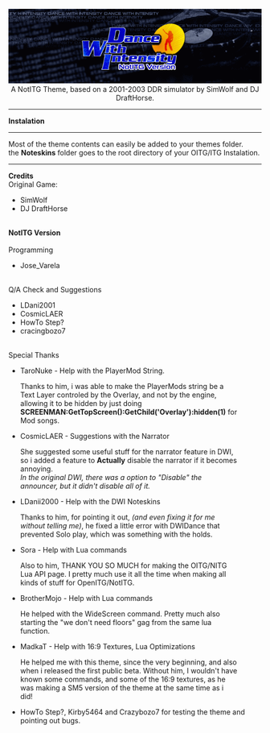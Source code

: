 <p align="center">
	<img src="https://github.com/JoseVarelaP/-NotITG--Dance-With-Intensity/blob/master/GitHubBanner.png" >
	<br>A NotITG Theme, based on a 2001-2003 DDR simulator by SimWolf and DJ DraftHorse.
	<hr>
</p>

**Instalation**
<hr>
Most of the theme contents can easily be added to your themes folder.
<br>
the <b>Noteskins</b> folder goes to the root directory of your OITG/ITG Instalation.
<hr>

**Credits**
	<br> Original Game:
	<ul>
	<li>SimWolf
	<li>DJ DraftHorse
	</ul>
	<b><br>NotITG Version</b>
	<br>
	<br>Programming
	<ul>
	<li>Jose_Varela
	</ul>
	<br>Q/A Check and Suggestions
	<ul>
	<li>LDani2001
	<li>CosmicLAER
	<li>HowTo Step?
	<li>cracingbozo7
	</ul>
	<br>Special Thanks
	<ul>
	<li>TaroNuke - Help with the PlayerMod String.</li>
<p style="width: 90%">Thanks to him, i was able to make the PlayerMods string be a Text Layer controled by the Overlay, and not by the engine, allowing it to be hidden by just doing <b>SCREENMAN:GetTopScreen():GetChild('Overlay'):hidden(1)</b> for Mod songs.</p>

   <li>CosmicLAER - Suggestions with the Narrator
<p style="width: 90%">She suggested some useful stuff for the narrator feature in DWI, so i added a feature to <b>Actually</b> disable the narrator if it becomes annoying.
<br><i>In the original DWI, there was a option to "Disable" the announcer, but it didn't disable all of it.</i></p></LI>

   <li>LDanii2000 - Help with the DWI Noteskins
<p style="width: 90%">Thanks to him, for pointing it out, <i>(and even fixing it for me without telling me)</i>, he fixed a little error with DWIDance that prevented Solo play, which was something with the holds.</p></li>

   <li>Sora - Help with Lua commands
<p style="width: 90%">Also to him, THANK YOU SO MUCH for making the OITG/NITG Lua API page. I pretty much use it all the time when making all kinds of stuff for OpenITG/NotITG.</p></li>

   <li>BrotherMojo - Help with Lua commands
<p style="width: 90%">He helped with the WideScreen command. Pretty much also starting the "we don't need floors" gag from the same lua function.</p></li>

   <li>MadkaT - Help with 16:9 Textures, Lua Optimizations
<p style="width: 90%">He helped me with this theme, since the very beginning, and also when i released the first public beta. Without him, I wouldn't have known some commands, and some of the 16:9 textures, as he was making a SM5 version of the theme at the same time as i did!</p></li>
   
   <li>HowTo Step?, Kirby5464 and Crazybozo7 for testing the theme and pointing out bugs.
</ul>
